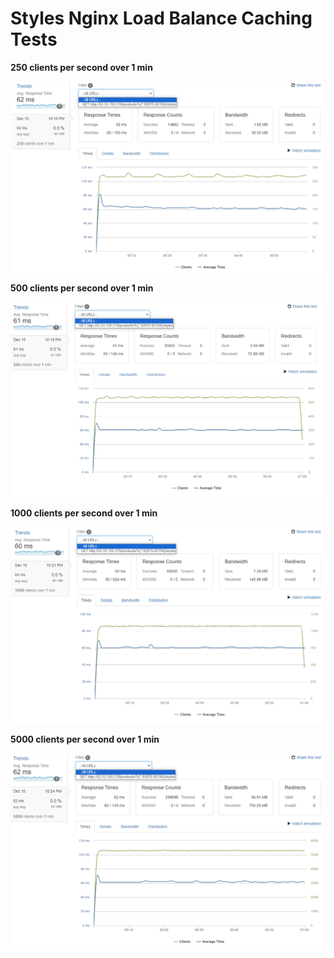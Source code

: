# Styles Nginx Load Balance Caching Tests

**250 clients per second over 1 min**

![Untitled](Styles%20Nginx%20Load%20Balance%20Caching%20Tests/Untitled.png)

**500 clients per second over 1 min**

![Untitled](Styles%20Nginx%20Load%20Balance%20Caching%20Tests/Untitled%201.png)

**1000 clients per second over 1 min**

![Untitled](Styles%20Nginx%20Load%20Balance%20Caching%20Tests/Untitled%202.png)

**5000 clients per second over 1 min**

![Untitled](Styles%20Nginx%20Load%20Balance%20Caching%20Tests/Untitled%203.png)